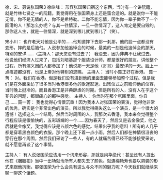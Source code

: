 徐、宋、聂说张国荣3
 徐皓峰：   形容张国荣归宿这个东西，当时有一个讲阮籍，就是竹林七贤之一的阮籍，我觉得用在张国荣身上还是蛮合适的。就是说你一不能无情，你不是无情的人，你不是希特勒。二你不能忘情，因为你一辈子做不了一个圆滑的人！那怎么办呢？与其一往情深，一旦一往情深了，这人肯定是要自毁的。那你这人生，就是一往情深，就是深到哪儿就到哪儿了（笑）。
 
 宋小川：  也许老天对他是公平的……他知道摔下去那一刹那，他的脸一点都没有变形，摔的是后脑勺。人说参加他追悼会的时候，最美的一刻是他追悼会的那天，特别的安详……（主持人：那天您没有过去？） 我没去，因为非典不让我过去。他说他们经济人过来了，包括刘培基那个服装设计师，都是很好的朋友。讲他整个过程，所有演义圈的人都参加了！他说那一天是他（哥哥）最安详的一天。脸上一点痕迹都没有，也是上帝对他特别的恩赐。    主持人：  当时小聂正好在香港。  聂一菁：  对。我们在香港。但是我们没有进到他的里面去能够参加整个过程。但是我们是在外面采访了很多当时香港很多他的歌迷影迷。出殡仪式之前瞻仰他的仪容，当时晚上挺冷的，而且香港正是非典肆虐的时期。但是所有的人，没有人在乎这个非典的问题，都很痛心的那种感觉。  主持人： 你当时在那个氛围里面，你自己……   聂一菁：  我也觉得心情很沉重！因为我本人对张国荣的表演，觉得他非常的优秀，确实是个非常出色的演员。所以我觉得痛失这么一个演员，是一个很大的遗憾！选择这么一个结局，然后当时周围的人，我那次去香港，我本来会觉得整个行程应该是很愉快的，五彩斑斓的一个……因为春天了，然后又是去金像奖，他之后就是金像奖，我觉得应该是五颜六色的感觉。结果出乎我的意料！所有的人几乎都是穿着黑白颜色的衣服。那个晚上还下着一点小雨。然后人们都在神情很沮丧的穿行在那个周围。然后我们采访了一些人，有的人就痛苦得已经不能够接受采访，就不愿意再谈了这个事情。
 
 主持人：  有人说张国荣应该用一个词来形容，那就是风华绝代！甚至还有人提出他在《胭脂扣》当中一出场就令所有人都失去了颜色。就连梅艳芳也要以男装的形式来跟他抗衡。那张国荣为什么会具有这么与众不同的魅力呢？今天我们就继续来聊一聊这个话题。   
